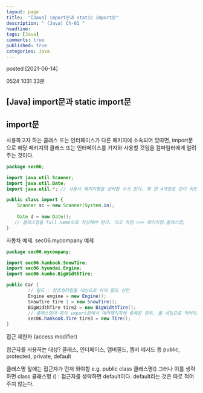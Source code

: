 ```yaml
---
layout: page
title:  "[Java] import문과 static import문"
description: " [Java] Ch-01 "
headline: 
tags: [Java]
comments: true
published: true
categories: Java
---
```

posted [2021-06-14] 

0524 1031 33분
## [Java] import문과 static import문

## import문
사용하고자 하는 클래스 또는 인터페이스가 다른 패키지에 소속되어 있따면, import문으로 해당 페키지의 클래스 또는 인터페이스를 가져와 사용할 것임을 컴파일러에게 알려주는 것이다. 



```Java
package sec06;

import java.util.Scanner;
import java.util.Date;
import java.util.*; // 사용시 패키지명을 생략할 수가 있다. 뭐 한 4개정도 쓴다 하면, java.util.안에 있는걸 다 쓰려면 별을 넣는 것. 

public class import {
    Scanner sc = new Scanner(System.in);
    
    Date d = new Date();
   // 클래스명을 full name으로 작성해야 한다. 라고 하면 >>> 패키지명.클래스명;     이렇게 작성을 햐여야 한다.  
}
```

   
자동차 예제. sec06.mycompany 예제

``` java
package sec06.mycompany;

import sec06.hankook.SnowTire;
import sec06.hyundai.Engine;
import sec06.kumho.BigWidthTire; 

public Car {
        // 필드 : 참조형타입을 대상으로 하여 필드 선언
        Engine engine = new Engine();
        SnowTire tire 1 = new SnowTire();
        BigWidthTire tire2 = new BigWidthTire(); 
        // 클래스명이 위의 import문에서 여러패키지에 중복된 경우, 풀 네임으로 적어야 한다. e.g. sec 05의 tire 인지 sec 06의 타이어 인지. 
        sec06.hankook.Tire tire3 = new Tire();
}
```


접근 제한자 (access modifier)

접근자를 사용하는 대상? 클래스, 인터페이스, 맴버필드, 멤버 메서드 등
public, protected, private, default

클래스명 앞에는 접근자가 먼저 와야함
e.g. public class 클래스명()
그러나 이를 생략하면
class 클래스명 () : 접근자를 생략하면 default이다.
default라는 것은 따로 적어주지 않는다. 

